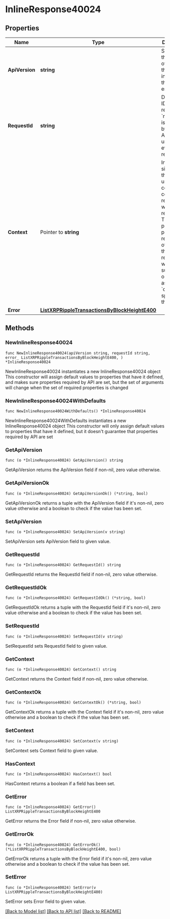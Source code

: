 # InlineResponse40024

## Properties

Name | Type | Description | Notes
------------ | ------------- | ------------- | -------------
**ApiVersion** | **string** | Specifies the version of the API that incorporates this endpoint. | 
**RequestId** | **string** | Defines the ID of the request. The &#x60;requestId&#x60; is generated by Crypto APIs and it&#39;s unique for every request. | 
**Context** | Pointer to **string** | In batch situations the user can use the context to correlate responses with requests. This property is present regardless of whether the response was successful or returned as an error. &#x60;context&#x60; is specified by the user. | [optional] 
**Error** | [**ListXRPRippleTransactionsByBlockHeightE400**](ListXRPRippleTransactionsByBlockHeightE400.md) |  | 

## Methods

### NewInlineResponse40024

`func NewInlineResponse40024(apiVersion string, requestId string, error_ ListXRPRippleTransactionsByBlockHeightE400, ) *InlineResponse40024`

NewInlineResponse40024 instantiates a new InlineResponse40024 object
This constructor will assign default values to properties that have it defined,
and makes sure properties required by API are set, but the set of arguments
will change when the set of required properties is changed

### NewInlineResponse40024WithDefaults

`func NewInlineResponse40024WithDefaults() *InlineResponse40024`

NewInlineResponse40024WithDefaults instantiates a new InlineResponse40024 object
This constructor will only assign default values to properties that have it defined,
but it doesn't guarantee that properties required by API are set

### GetApiVersion

`func (o *InlineResponse40024) GetApiVersion() string`

GetApiVersion returns the ApiVersion field if non-nil, zero value otherwise.

### GetApiVersionOk

`func (o *InlineResponse40024) GetApiVersionOk() (*string, bool)`

GetApiVersionOk returns a tuple with the ApiVersion field if it's non-nil, zero value otherwise
and a boolean to check if the value has been set.

### SetApiVersion

`func (o *InlineResponse40024) SetApiVersion(v string)`

SetApiVersion sets ApiVersion field to given value.


### GetRequestId

`func (o *InlineResponse40024) GetRequestId() string`

GetRequestId returns the RequestId field if non-nil, zero value otherwise.

### GetRequestIdOk

`func (o *InlineResponse40024) GetRequestIdOk() (*string, bool)`

GetRequestIdOk returns a tuple with the RequestId field if it's non-nil, zero value otherwise
and a boolean to check if the value has been set.

### SetRequestId

`func (o *InlineResponse40024) SetRequestId(v string)`

SetRequestId sets RequestId field to given value.


### GetContext

`func (o *InlineResponse40024) GetContext() string`

GetContext returns the Context field if non-nil, zero value otherwise.

### GetContextOk

`func (o *InlineResponse40024) GetContextOk() (*string, bool)`

GetContextOk returns a tuple with the Context field if it's non-nil, zero value otherwise
and a boolean to check if the value has been set.

### SetContext

`func (o *InlineResponse40024) SetContext(v string)`

SetContext sets Context field to given value.

### HasContext

`func (o *InlineResponse40024) HasContext() bool`

HasContext returns a boolean if a field has been set.

### GetError

`func (o *InlineResponse40024) GetError() ListXRPRippleTransactionsByBlockHeightE400`

GetError returns the Error field if non-nil, zero value otherwise.

### GetErrorOk

`func (o *InlineResponse40024) GetErrorOk() (*ListXRPRippleTransactionsByBlockHeightE400, bool)`

GetErrorOk returns a tuple with the Error field if it's non-nil, zero value otherwise
and a boolean to check if the value has been set.

### SetError

`func (o *InlineResponse40024) SetError(v ListXRPRippleTransactionsByBlockHeightE400)`

SetError sets Error field to given value.



[[Back to Model list]](../README.md#documentation-for-models) [[Back to API list]](../README.md#documentation-for-api-endpoints) [[Back to README]](../README.md)


